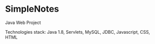 # SimpleNotes
 Java Web Project
 
 Technologies stack: Java 1.8, Servlets, MySQL, JDBC, Javascript, CSS, HTML
